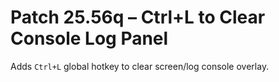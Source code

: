 # Patch 25.56q – Ctrl+L to Clear Console Log Panel

Adds `Ctrl+L` global hotkey to clear screen/log console overlay.
